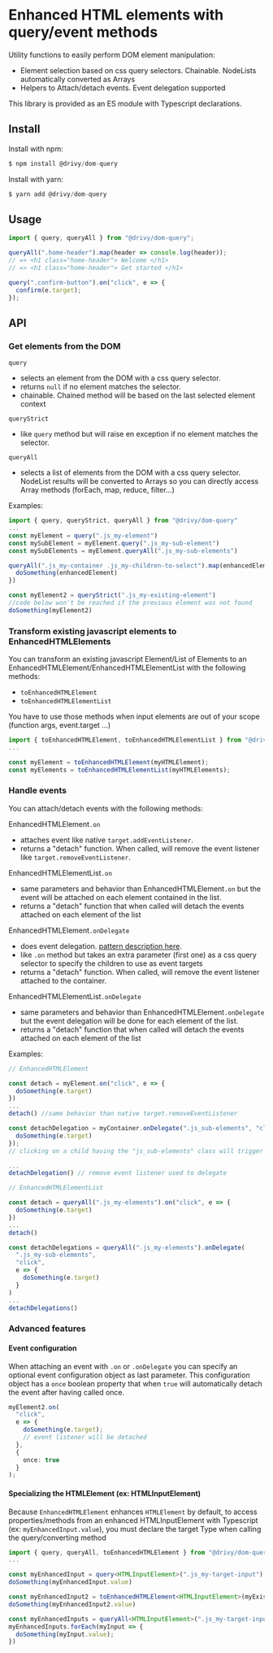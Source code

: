 # Enhanced HTML elements with query/event methods

Utility functions to easily perform DOM element manipulation:

- Element selection based on css query selectors. Chainable. NodeLists automatically converted as Arrays
- Helpers to Attach/detach events. Event delegation supported

This library is provided as an ES module with Typescript declarations.

## Install

Install with npm:

```ts
$ npm install @drivy/dom-query
```

Install with yarn:

```ts
$ yarn add @drivy/dom-query
```

## Usage

```ts
import { query, queryAll } from "@drivy/dom-query";

queryAll(".home-header").map(header => console.log(header));
// => <h1 class="home-header"> Welcome </h1>
// => <h1 class="home-header"> Get started </h1>

query(".confirm-button").on("click", e => {
  confirm(e.target);
});
```

## API

### Get elements from the DOM

`query`

- selects an element from the DOM with a css query selector.
- returns `null` if no element matches the selector.
- chainable. Chained method will be based on the last selected element context

`queryStrict`

- like `query` method but will raise en exception if no element matches the selector.

`queryAll`

- selects a list of elements from the DOM with a css query selector. NodeList results will be converted to Arrays so you can directly access Array methods (forEach, map, reduce, filter...)

Examples:

```ts
import { query, queryStrict, queryAll } from "@drivy/dom-query"
...
const myElement = query(".js_my-element")
const mySubElement = myElement.query(".js_my-sub-element")
const mySubElements = myElement.queryAll(".js_my-sub-elements")

queryAll(".js_my-container .js_my-children-to-select").map(enhancedElement => {
  doSomething(enhancedElement)
})

const myElement2 = queryStrict(".js_my-existing-element")
//code below won't be reached if the previous element was not found
doSomething(myElement2)

```

### Transform existing javascript elements to EnhancedHTMLElements

You can transform an existing javascript Element/List of Elements to an EnhancedHTMLElement/EnhancedHTMLElementList with the following methods:

- `toEnhancedHTMLElement`
- `toEnhancedHTMLElementList`

You have to use those methods when input elements are out of your scope (function args, event.target ...)

```ts
import { toEnhancedHTMLElement, toEnhancedHTMLElementList } from "@drivy/dom-query"
...

const myElement = toEnhancedHTMLElement(myHTMLElement);
const myElements = toEnhancedHTMLElementList(myHTMLElements);
```

### Handle events

You can attach/detach events with the following methods:

EnhancedHTMLElement`.on`

- attaches event like native `target.addEventListener`.
- returns a "detach" function. When called, will remove the event listener like `target.removeEventListener`.

EnhancedHTMLElementList`.on`

- same parameters and behavior than EnhancedHTMLElement`.on` but the event will be attached on each element contained in the list.
- returns a "detach" function that when called will detach the events attached on each element of the list

EnhancedHTMLElement`.onDelegate`

- does event delegation. [pattern description here](https://davidwalsh.name/event-delegate).
- like `.on` method but takes an extra parameter (first one) as a css query selector to specify the children to use as event targets
- returns a "detach" function. When called, will remove the event listener attached to the container.

EnhancedHTMLElementList`.onDelegate`

- same parameters and behavior than EnhancedHTMLElement`.onDelegate` but the event delegation will be done for each element of the list.
- returns a "detach" function that when called will detach the events attached on each element of the list

Examples:

```ts
// EnhancedHTMLElement

const detach = myElement.on("click", e => {
  doSomething(e.target)
})
...
detach() //same behavior than native target.removeEventListener

const detachDelegation = myContainer.onDelegate(".js_sub-elements", "click", e => {
  doSomething(e.target)
});
// clicking on a child having the "js_sub-elements" class will trigger the event

...
detachDelegation() // remove event listener used to delegate

// EnhancedHTMLElementList

const detach = queryAll(".js_my-elements").on("click", e => {
  doSomething(e.target)
})
...
detach()

const detachDelegations = queryAll(".js_my-elements").onDelegate(
  ".js_my-sub-elements",
  "click",
  e => {
    doSomething(e.target)
  }
)
...
detachDelegations()

```

### Advanced features

#### Event configuration

When attaching an event with `.on` or `.onDelegate` you can specify an optional event configuration object as last parameter.
This configuration object has a `once` boolean property that when `true` will automatically detach the event after having called once.

```ts
myElement2.on(
  "click",
  e => {
    doSomething(e.target);
    // event listener will be detached
  },
  {
    once: true
  }
);
```

#### Specializing the HTMLElement (ex: HTMLInputElement)

Because `EnhancedHTMLElement` enhances `HTMLElement` by default, to access properties/methods from an enhanced HTMLInputElement with Typescript (ex: `myEnhancedInput.value`), you must declare the target Type when calling the query/converting method

```ts
import { query, queryAll, toEnhancedHTMLElement } from "@drivy/dom-query"
...

const myEnhancedInput = query<HTMLInputElement>(".js_my-target-input");
doSomething(myEnhancedInput.value)

const myEnhancedInput2 = toEnhancedHTMLElement<HTMLInputElement>(myExistingInput);
doSomething(myEnhancedInput2.value)

const myEnhancedInputs = queryAll<HTMLInputElement>(".js_my-target-inputs");
myEnhancedInputs.forEach(myInput => {
  doSomething(myInput.value);
})
```
